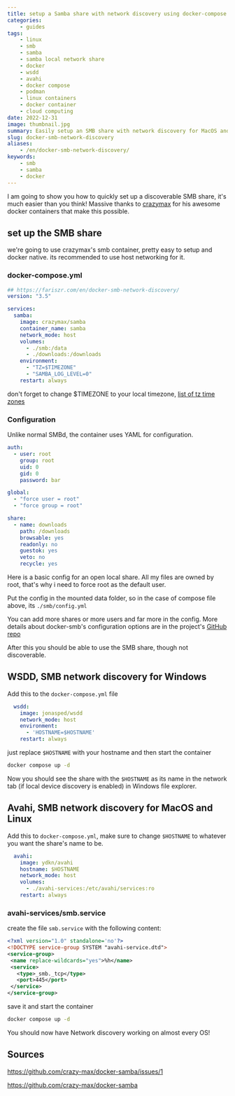 ```yaml
---
title: setup a Samba share with network discovery using docker-compose
categories: 
    - guides
tags:
    - linux
    - smb
    - samba
    - samba local network share
    - docker
    - wsdd
    - avahi
    - docker compose
    - podman
    - linux containers
    - docker container
    - cloud computing
date: 2022-12-31
image: thumbnail.jpg
summary: Easily setup an SMB share with network discovery for MacOS and windows using docker and Docker-compose
slug: docker-smb-network-discovery
aliases:
    - /en/docker-smb-network-discovery/
keywords: 
    - smb
    - samba 
    - docker
---
```


I am going to show you how to quickly set up a discoverable SMB share, it's much easier than you think!
Massive thanks to [crazymax](https://crazymax.dev/) for his awesome docker containers that make this possible.

## set up the SMB share
we're going to use crazymax's smb container, pretty easy to setup and docker native.
its recommended to use host networking for it.

### docker-compose.yml

```yaml
## https://fariszr.com/en/docker-smb-network-discovery/
version: "3.5"

services:
  samba:
    image: crazymax/samba
    container_name: samba
    network_mode: host
    volumes:
      - ./smb:/data
      - ./downloads:/downloads
    environment:
      - "TZ=$TIMEZONE"
      - "SAMBA_LOG_LEVEL=0"
    restart: always
```
don't forget to change $TIMEZONE to your local timezone, [list of tz time zones](https://wikipedia.org/wiki/List_of_tz_database_time_zones)

### Configuration

Unlike normal SMBd, the container uses YAML for configuration.

```yaml
auth:
  - user: root
    group: root
    uid: 0
    gid: 0
    password: bar

global:
  - "force user = root"
  - "force group = root"

share:
  - name: downloads
    path: /downloads
    browsable: yes
    readonly: no
    guestok: yes
    veto: no
    recycle: yes 
```
Here is a basic config for an open local share.
All my files are owned by root, that's why i need to force root as the default user.

Put the config in the mounted data folder, so in the case of compose file above, its `./smb/config.yml`

You can add more shares or more users and far more in the config.
More details about docker-smb's configuration options are in the project's [GitHub repo](https://github.com/crazy-max/docker-samba)

After this you should be able to use the SMB share, though not discoverable.

## WSDD, SMB network discovery for Windows

Add this to the `docker-compose.yml` file

```yaml
  wsdd:
    image: jonasped/wsdd
    network_mode: host
    environment:
      - 'HOSTNAME=$HOSTNAME'
    restart: always
```
just replace `$HOSTNAME` with your hostname and then start the container

```bash
docker compose up -d
```

Now you should see the share with the `$HOSTNAME` as its name in the network tab (if local device discovery is enabled) in Windows file explorer.

## Avahi, SMB network discovery for MacOS and Linux

Add this to `docker-compose.yml`, make sure to change `$HOSTNAME` to whatever you want the share's name to be.

```yaml
  avahi:
    image: ydkn/avahi
    hostname: $HOSTNAME
    network_mode: host
    volumes:
      - ./avahi-services:/etc/avahi/services:ro
    restart: always
```

### avahi-services/smb.service
create the file `smb.service` with the following content:

```xml
<?xml version="1.0" standalone='no'?>
<!DOCTYPE service-group SYSTEM "avahi-service.dtd">
<service-group>
 <name replace-wildcards="yes">%h</name>
 <service>
   <type>_smb._tcp</type>
   <port>445</port>
 </service>
</service-group>
```

save it and start the container
```bash
docker compose up -d
```

You should now have Network discovery working on almost every OS!

## Sources

https://github.com/crazy-max/docker-samba/issues/1

https://github.com/crazy-max/docker-samba